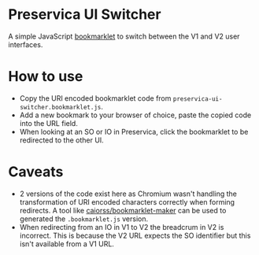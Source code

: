 # Preservica UI Switcher

A simple JavaScript [bookmarklet](https://www.freecodecamp.org/news/what-are-bookmarklets/) to switch between the V1 and V2 user interfaces.

# How to use

- Copy the URI encoded bookmarklet code from `preservica-ui-switcher.bookmarklet.js`.
- Add a new bookmark to your browser of choice, paste the copied code into the URL field.
- When looking at an SO or IO in Preservica, click the bookmarklet to be redirected to the other UI.

# Caveats

- 2 versions of the code exist here as Chromium wasn't handling the transformation of URI encoded characters correctly when forming redirects. A tool like [caiorss/bookmarklet-maker](caiorss/bookmarklet-maker) can be used to generated the `.bookmarklet.js` version.
- When redirecting from an IO in V1 to V2 the breadcrum in V2 is incorrect. This is because the V2 URL expects the SO identifier but this isn't available from a V1 URL.
